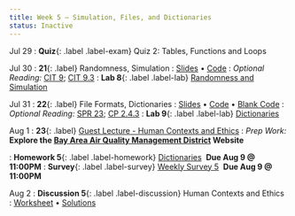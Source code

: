 ```yaml
---
title: Week 5 — Simulation, Files, and Dictionaries
status: Inactive
---
```


Jul 29
: **Quiz**{: .label .label-exam} Quiz 2: Tables, Functions and Loops
  

Jul 30
: **21**{: .label} Randomness, Simulation
  : [Slides](https://docs.google.com/presentation/d/1LgWA-U7L_fHv7ZFt1QfdJgSfs7rubnsyA9JIycn-oLg/edit?usp=sharing) &#8226; [Code](https://datahub.berkeley.edu/hub/user-redirect/git-pull?repo=https%3A%2F%2Fgithub.com%2Fdata-6-berkeley%2Fmaterials-su23&urlpath=tree%2Fmaterials-su23%2Flectures%2Flec21%2Flec21.ipynb&branch=main)
: *Optional Reading:* [CIT 9](https://inferentialthinking.com/chapters/09/Randomness.html); [CIT 9.3](https://inferentialthinking.com/chapters/09/3/Simulation.html)
: **Lab 8**{: .label .label-lab} [Randomness and Simulation](https://eecs.datahub.berkeley.edu/hub/user-redirect/git-pull?repo=https%3A%2F%2Fgithub.com%2Fdata-6-berkeley%2Fmaterials-su23&branch=main&urlpath=tree%2Fmaterials-su23%2Flab%2Flab08%2Flab08.ipynb)

Jul 31
: **22**{: .label} File Formats, Dictionaries
  : [Slides](https://docs.google.com/presentation/d/1WdZwADsPZbFfiksP_DpJy8domo17FjLX60btyPxk0NM/edit?usp=sharing) &#8226; [Code](https://datahub.berkeley.edu/hub/user-redirect/git-pull?repo=https%3A%2F%2Fgithub.com%2Fdata-6-berkeley%2Fmaterials-su23&urlpath=tree%2Fmaterials-su23%2Flectures%2Flec22%2Flec22.ipynb&branch=main) &#8226; [Blank Code](https://datahub.berkeley.edu/hub/user-redirect/git-pull?repo=https%3A%2F%2Fgithub.com%2Fdata-6-berkeley%2Fmaterials-su23&urlpath=tree%2Fmaterials-su23%2Flectures%2Flec22%2Flec22-blank.ipynb&branch=main)
: *Optional Reading:* [SPR 23](https://cs.stanford.edu/people/nick/py/python-dict.html); [CP 2.4.3](http://www.composingprograms.com/versions/v1/pages/24-mutable-data.html#dictionaries)
: **Lab 9**{: .label .label-lab} [Dictionaries](https://eecs.datahub.berkeley.edu/hub/user-redirect/git-pull?repo=https%3A%2F%2Fgithub.com%2Fdata-6-berkeley%2Fmaterials-su23&branch=main&urlpath=tree%2Fmaterials-su23%2Flab%2Flab09%2Flab09.ipynb)

Aug 1
: **23**{: .label} [Guest Lecture - Human Contexts and Ethics](https://data6.org/su23/assignments/hce-lecture.pdf)
: _Prep Work:_ **Explore the [Bay Area Air Quality Management District](https://www.baaqmd.gov/public-data-center) Website**

: **Homework 5**{: .label .label-homework} [Dictionaries](https://eecs.datahub.berkeley.edu/hub/user-redirect/git-pull?repo=https%3A%2F%2Fgithub.com%2Fdata-6-berkeley%2Fmaterials-su23&branch=main&urlpath=tree%2Fmaterials-su23%2Fhw%2Fhw05%2Fhw05.ipynb) &nbsp;**Due Aug 9 @ 11:00PM**
: **Survey**{: .label .label-survey} [Weekly Survey 5](https://forms.gle/fBwX8JjkkMz1ozrP6) &nbsp;**Due Aug 9 @ 11:00PM**

Aug 2
: **Discussion 5**{: .label .label-discussion} Human Contexts and Ethics
  : [Worksheet](https://data6.org/su23/assignments/disc05.pdf) &#8226; [Solutions](https://data6.org/su23/assignments/disc05-sols.pdf)
